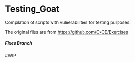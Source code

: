 # Testing_Goat
Compilation of scripts with vulnerabilities for testing purposes.

The original files are from  https://github.com/CxCE/Exercises

##### Fixes Branch
#WIP
